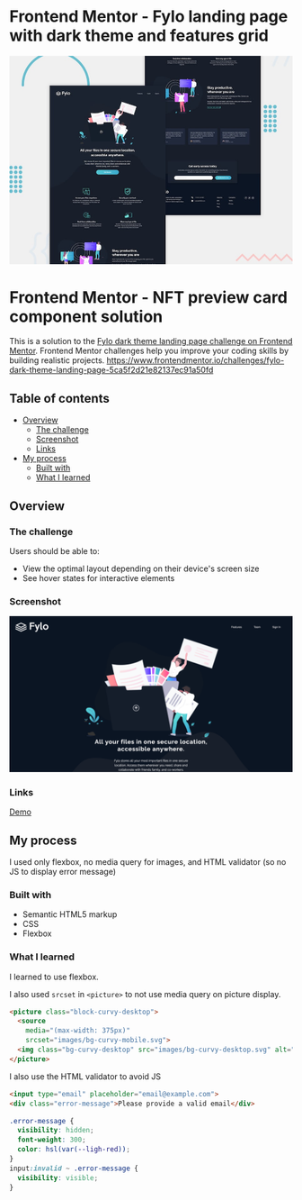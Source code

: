 # Frontend Mentor - Fylo landing page with dark theme and features grid

![Design preview for the Fylo landing page with dark theme and features grid challenge](./design/desktop-preview.jpg)

# Frontend Mentor - NFT preview card component solution

This is a solution to the [Fylo dark theme landing page challenge on Frontend Mentor](https://www.frontendmentor.io/challenges/nft-preview-card-component-SbdUL_w0U). Frontend Mentor challenges help you improve your coding skills by building realistic projects.
https://www.frontendmentor.io/challenges/fylo-dark-theme-landing-page-5ca5f2d21e82137ec91a50fd

## Table of contents

- [Overview](#overview)
    - [The challenge](#the-challenge)
    - [Screenshot](#screenshot)
    - [Links](#links)
- [My process](#my-process)
    - [Built with](#built-with)
    - [What I learned](#what-i-learned)

## Overview

### The challenge

Users should be able to:

- View the optimal layout depending on their device's screen size
- See hover states for interactive elements

### Screenshot

![screenshot-final.png](screenshot-final.png)

### Links

[Demo](https://loquacious-pie-88f4f4.netlify.app/)

## My process

I used only flexbox, no media query for images, and HTML validator (so no JS to display error message)

### Built with

- Semantic HTML5 markup
- CSS
- Flexbox

### What I learned

I learned to use flexbox.

I also used `srcset` in `<picture>` to not use media query on picture display.


```html
<picture class="block-curvy-desktop">
  <source
    media="(max-width: 375px)"
    srcset="images/bg-curvy-mobile.svg">
  <img class="bg-curvy-desktop" src="images/bg-curvy-desktop.svg" alt="background curvy desktop" />
</picture>
```

I also use the HTML validator to avoid JS

```html
<input type="email" placeholder="email@example.com">
<div class="error-message">Please provide a valid email</div>
```

```css
.error-message {
  visibility: hidden;
  font-weight: 300;
  color: hsl(var(--ligh-red));
}
input:invalid ~ .error-message {
  visibility: visible;
}
```
